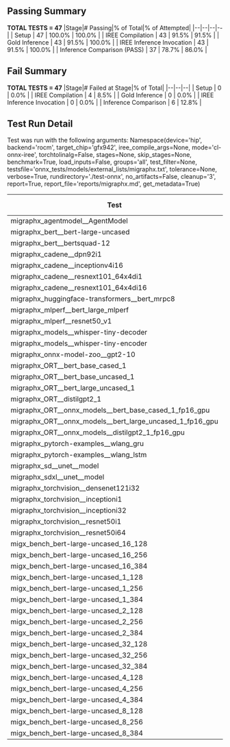 ## Passing Summary

**TOTAL TESTS = 47**
|Stage|# Passing|% of Total|% of Attempted|
|--|--|--|--|
| Setup | 47 | 100.0% | 100.0% |
| IREE Compilation | 43 | 91.5% | 91.5% |
| Gold Inference | 43 | 91.5% | 100.0% |
| IREE Inference Invocation | 43 | 91.5% | 100.0% |
| Inference Comparison (PASS) | 37 | 78.7% | 86.0% |
## Fail Summary

**TOTAL TESTS = 47**
|Stage|# Failed at Stage|% of Total|
|--|--|--|
| Setup | 0 | 0.0% |
| IREE Compilation | 4 | 8.5% |
| Gold Inference | 0 | 0.0% |
| IREE Inference Invocation | 0 | 0.0% |
| Inference Comparison | 6 | 12.8% |
## Test Run Detail
Test was run with the following arguments:
Namespace(device='hip', backend='rocm', target_chip='gfx942', iree_compile_args=None, mode='cl-onnx-iree', torchtolinalg=False, stages=None, skip_stages=None, benchmark=True, load_inputs=False, groups='all', test_filter=None, testsfile='onnx_tests/models/external_lists/migraphx.txt', tolerance=None, verbose=True, rundirectory='./test-onnx', no_artifacts=False, cleanup='3', report=True, report_file='reports/migraphx.md', get_metadata=True)

| Test | Exit Status | Mean Benchmark Time (ms) | Notes |
|--|--|--|--|
| migraphx_agentmodel__AgentModel | Numerics | 2.1324684290710403 | |
| migraphx_bert__bert-large-uncased | PASS | 19.45869534716217 | |
| migraphx_bert__bertsquad-12 | compilation | None | |
| migraphx_cadene__dpn92i1 | PASS | 5.045545836134503 | |
| migraphx_cadene__inceptionv4i16 | PASS | 29.654303098272905 | |
| migraphx_cadene__resnext101_64x4di1 | PASS | 6.174116391565435 | |
| migraphx_cadene__resnext101_64x4di16 | PASS | 29.396156531422292 | |
| migraphx_huggingface-transformers__bert_mrpc8 | PASS | 6.906124799358614 | |
| migraphx_mlperf__bert_large_mlperf | Numerics | 27.174160644137416 | |
| migraphx_mlperf__resnet50_v1 | PASS | 5.171714393501969 | |
| migraphx_models__whisper-tiny-decoder | PASS | 38.096767494506715 | |
| migraphx_models__whisper-tiny-encoder | Numerics | 48.15330939470894 | |
| migraphx_onnx-model-zoo__gpt2-10 | compilation | None | |
| migraphx_ORT__bert_base_cased_1 | PASS | 115.3427390446369 | |
| migraphx_ORT__bert_base_uncased_1 | PASS | 115.9063451600054 | |
| migraphx_ORT__bert_large_uncased_1 | PASS | 518.0270250032966 | |
| migraphx_ORT__distilgpt2_1 | PASS | 68.91027090993398 | |
| migraphx_ORT__onnx_models__bert_base_cased_1_fp16_gpu | Numerics | 62.18576233368367 | |
| migraphx_ORT__onnx_models__bert_large_uncased_1_fp16_gpu | Numerics | 329.04076147436473 | |
| migraphx_ORT__onnx_models__distilgpt2_1_fp16_gpu | Numerics | 35.31585700887566 | |
| migraphx_pytorch-examples__wlang_gru | PASS | 18.258918907367697 | |
| migraphx_pytorch-examples__wlang_lstm | PASS | 9.082554509941803 | |
| migraphx_sd__unet__model | import_model | None | |
| migraphx_sdxl__unet__model | import_model | None | |
| migraphx_torchvision__densenet121i32 | PASS | 17.843520587198753 | |
| migraphx_torchvision__inceptioni1 | PASS | 4.919004218040586 | |
| migraphx_torchvision__inceptioni32 | PASS | 27.984981477881465 | |
| migraphx_torchvision__resnet50i1 | PASS | 3.1727060683625674 | |
| migraphx_torchvision__resnet50i64 | PASS | 20.528398830481247 | |
| migx_bench_bert-large-uncased_16_128 | PASS | 26.91403849539944 | |
| migx_bench_bert-large-uncased_16_256 | PASS | 38.52982255759545 | |
| migx_bench_bert-large-uncased_16_384 | PASS | 58.91867561149411 | |
| migx_bench_bert-large-uncased_1_128 | PASS | 12.104686079405697 | |
| migx_bench_bert-large-uncased_1_256 | PASS | 12.820893448882822 | |
| migx_bench_bert-large-uncased_1_384 | PASS | 19.594427954871207 | |
| migx_bench_bert-large-uncased_2_128 | PASS | 12.638226809767295 | |
| migx_bench_bert-large-uncased_2_256 | PASS | 19.581983596574336 | |
| migx_bench_bert-large-uncased_2_384 | PASS | 20.306405051433966 | |
| migx_bench_bert-large-uncased_32_128 | PASS | 37.162410526274975 | |
| migx_bench_bert-large-uncased_32_256 | PASS | 77.89614767319073 | |
| migx_bench_bert-large-uncased_32_384 | PASS | 119.82201422668165 | |
| migx_bench_bert-large-uncased_4_128 | PASS | 19.596621203365633 | |
| migx_bench_bert-large-uncased_4_256 | PASS | 20.749748921861833 | |
| migx_bench_bert-large-uncased_4_384 | PASS | 24.06494412972624 | |
| migx_bench_bert-large-uncased_8_128 | PASS | 20.79794929116307 | |
| migx_bench_bert-large-uncased_8_256 | PASS | 27.409306545264254 | |
| migx_bench_bert-large-uncased_8_384 | PASS | 34.955542528769 | |
